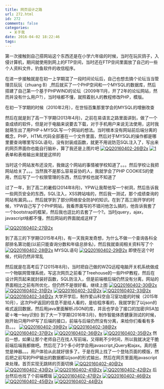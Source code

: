 ```yaml
---
title: 网页设计之路
url: 272.html
id: 272
comments: false
categories:
  - 关于我
date: 2016-04-02 18:22:46
tags:
---
```


第一次接触到自己搭网站这个东西还是在小学六年级的时候，当时在玩灰鸽子，入侵计算机，期间就使用到网上的FTP空间，当时还在FTP空间里面放了自己的一些个人资料文件，钓鱼软件的收信程序。

在进一步接触就是在初一上学期混了一段时间论坛后，自己也想去搞个论坛当当管理员玩玩（zhuang B）,然后就买了一个PHP空间和一个MYSQL的数据库，然后搭建了自己第一个基于PHPWIND的论坛（2009年11月，开了2年的论坛网站，然而并没有什么用户?），当时啥都不懂，就照着别人的教程修改PHP，模版。

在初一下学期的时候（2010年2月），在世恒百集那里学会的MYSQL的增删改查 

然后在就是到了高一下学期(2013年4月)，之前在易语言之路里面讲到，做了一个查成绩的软件，但是对于电脑来说要去下载，对于手机用户来说无法使用，这时我就萌生出了用PHP＋MYSQL写一个网站的想法。当时根本没有网站前后端分离的概念，PHP，HTML代码全部塞在一个文件里面，然后对于MYSQL的操作都是哪里要查询哪里写SQL语句，没有封装成函数，就更不用说防范SQL注入了，写出来的网页界面你也能自行脑补，算了我还是上图片吧
[![QQ20160402-26@2x](http://wzq.hk/wp-content/uploads/2016/04/QQ20160402-26@2x.png)](http://wzq.hk/wp-content/uploads/2016/04/QQ20160402-26@2x.png)
[![1](http://wzq.hk/wp-content/uploads/2016/04/1.png)](http://wzq.hk/wp-content/uploads/2016/04/1.png) 
表单和表格输出来就是这样的 

当时这个网站发布还没完，我做这个网站的事情被学校知道了。。。然后学校让我把网站给关了。。。当然我不是那么容易妥协的人，我就学会了PHP COOKIES的使用，然后写了一个权限管理的东西，然后学校也就不知道了

过了一年，到了高二的暑假(2014年8月)，YPW让我帮他写一个树洞，然后告诉我一些网页安全的东西，SQL注入，XSS跨站啥的，然后我一测试，那个成绩查询的网站有漏洞。。。然后就学到了部分网络安全防护的知识。在到了高三刚开学的时候，YPW自己写了个PHP网站，我看界面写的不错问他怎么搞的，他告诉我套了一个bootstrap的框架，然后我也逗比的去套了一个?。当时jquery，ajax，javascript啥都不懂，然后网站的界面就成这样了

[![QQ20160402-27@2x](http://wzq.hk/wp-content/uploads/2016/04/QQ20160402-27@2x.png)](http://wzq.hk/wp-content/uploads/2016/04/QQ20160402-27@2x.png) 

到了高三的下学期(2015年4月)，有一天我突发奇想，为什么不做一个查询各科全部排名第功能(以前只能查询分数和年级总排名)，然后我就查阅相关资料写了个
[![QQ20160402-28@2x](http://wzq.hk/wp-content/uploads/2016/04/QQ20160402-28@2x.png)](http://wzq.hk/wp-content/uploads/2016/04/QQ20160402-28@2x.png) 
MYSQL语句
[![QQ20160402-29@2x](http://wzq.hk/wp-content/uploads/2016/04/QQ20160402-29@2x.png)](http://wzq.hk/wp-content/uploads/2016/04/QQ20160402-29@2x.png)
即使在这个时候，代码仍然非常乱   

然后就是在高考后了(2015年8月)，当时把自己做的WZQ远程电脑开关机系统做成一个物联网管理系统，写这次网页之前看了Treehouse的一些PHP教程，然后在设计网页起来就封装好函数，SQL防注入，但是前端根后端仍然没有分离，网站的界面相比之前有所优化，但仍然不是很好看。继续上图
[![QQ20160402-30@2x](http://wzq.hk/wp-content/uploads/2016/04/QQ20160402-30@2x-1024x540.png)](http://wzq.hk/wp-content/uploads/2016/04/QQ20160402-30@2x-1024x540.png)
[![QQ20160402-31@2x](http://wzq.hk/wp-content/uploads/2016/04/QQ20160402-31@2x-1024x540.png)](http://wzq.hk/wp-content/uploads/2016/04/QQ20160402-31@2x-1024x540.png)
[![QQ20160402-32@2x](http://wzq.hk/wp-content/uploads/2016/04/QQ20160402-32@2x-1024x540.png)](http://wzq.hk/wp-content/uploads/2016/04/QQ20160402-32@2x-1024x540.png)
[![QQ20160402-33@2x](http://wzq.hk/wp-content/uploads/2016/04/QQ20160402-33@2x-1024x540.png)](http://wzq.hk/wp-content/uploads/2016/04/QQ20160402-33@2x-1024x540.png)
[![QQ20160402-34@2x](http://wzq.hk/wp-content/uploads/2016/04/QQ20160402-34@2x-1024x540.png)](http://wzq.hk/wp-content/uploads/2016/04/QQ20160402-34@2x-1024x540.png)
大学开学后，制作爱山科空自习室功能的时候（2015年10月），这次PHP返回的信息不是给人看的，是给程序看的，我就学到了以json的格式返回数据，然后用java里面解析JSON的库，并且也学会了接口的加密(RSA加密＋唯一key识别) 到了大一下学期(2016年3月)，制作智能体质健康测试的时候，刚开始只用PHP写了后端的接口，前端与后端仍然没有分离，来给你们看看有多丑。。。 
[![QQ20160402-39@2x](http://wzq.hk/wp-content/uploads/2016/04/QQ20160402-39@2x-1024x772.png)](http://wzq.hk/wp-content/uploads/2016/04/QQ20160402-39@2x.png) [![QQ20160402-38@2x](http://wzq.hk/wp-content/uploads/2016/04/QQ20160402-38@2x-1024x772.png)](http://wzq.hk/wp-content/uploads/2016/04/QQ20160402-38@2x.png) [![QQ20160402-37@2x](http://wzq.hk/wp-content/uploads/2016/04/QQ20160402-37@2x-1024x772.png)](http://wzq.hk/wp-content/uploads/2016/04/QQ20160402-37@2x.png) [![QQ20160402-36@2x](http://wzq.hk/wp-content/uploads/2016/04/QQ20160402-36@2x-1024x772.png)](http://wzq.hk/wp-content/uploads/2016/04/QQ20160402-36@2x.png) [![QQ20160402-35@2x](http://wzq.hk/wp-content/uploads/2016/04/QQ20160402-35@2x-1024x772.png)](http://wzq.hk/wp-content/uploads/2016/04/QQ20160402-35@2x.png) 
然后一想，如果让那个老师自己在找人写前端，又得耗不少时间，所以我就决定干脆前端后端我都做吧。然后花了3个多小时学会用javascript,jQuery和ajax。真的感觉是神器。。。用户体验从此就好很多了。于是在网上找了一个登陆页面的模版，然后把之前写的PHP输出的数据都以json的形式输出，然后在网页里面用javascript来处理。首页实现无跳转的页面切换
[![QQ20160402-40@2x](http://wzq.hk/wp-content/uploads/2016/04/QQ20160402-40@2x-1024x704.png)](http://wzq.hk/wp-content/uploads/2016/04/QQ20160402-40@2x.png)
[![QQ20160402-43@2x](http://wzq.hk/wp-content/uploads/2016/04/QQ20160402-43@2x-1024x664.png)](http://wzq.hk/wp-content/uploads/2016/04/QQ20160402-43@2x.png) 
[![QQ20160402-41@2x](http://wzq.hk/wp-content/uploads/2016/04/QQ20160402-41@2x-856x1024.png)](http://wzq.hk/wp-content/uploads/2016/04/QQ20160402-41@2x.png) 
[![QQ20160402-42@2x](http://wzq.hk/wp-content/uploads/2016/04/QQ20160402-42@2x-1024x919.png)](http://wzq.hk/wp-content/uploads/2016/04/QQ20160402-42@2x.png)
后台然后也找了个前端模版
[![QQ20160402-47@2x](http://wzq.hk/wp-content/uploads/2016/04/QQ20160402-47@2x-1024x356.png)](http://wzq.hk/wp-content/uploads/2016/04/QQ20160402-47@2x.png) 
[![QQ20160402-46@2x](http://wzq.hk/wp-content/uploads/2016/04/QQ20160402-46@2x-1024x691.png)](http://wzq.hk/wp-content/uploads/2016/04/QQ20160402-46@2x.png) 
[![QQ20160402-45@2x](http://wzq.hk/wp-content/uploads/2016/04/QQ20160402-45@2x-1024x450.png)](http://wzq.hk/wp-content/uploads/2016/04/QQ20160402-45@2x.png) 
[![QQ20160402-44@2x](http://wzq.hk/wp-content/uploads/2016/04/QQ20160402-44@2x-1024x691.png)](http://wzq.hk/wp-content/uploads/2016/04/QQ20160402-44@2x.png)